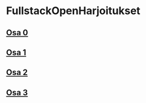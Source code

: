 # FullstackOpenHarjoitukset

## [Osa 0](https://github.com/wood101/FullstackOpenHarjoitukset/tree/master/Osa%200)
## [Osa 1](https://github.com/wood101/FullstackOpenHarjoitukset/tree/master/Osa%201)
## [Osa 2](https://github.com/wood101/FullstackOpenHarjoitukset/tree/master/Osa%202)
## [Osa 3](https://github.com/wood101/FullstackOpenHarjoitukset/tree/master/Osa%203)
